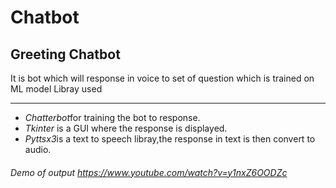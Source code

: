 # Chatbot
## Greeting Chatbot
   It is bot which will response in voice to set of question which is trained on ML model
   Libray used 
   ***
   * *Chatterbot*for training the bot to response.
   * *Tkinter* is a GUI where the response is displayed.
   * *Pyttsx3*is a text to speech libray,the response in text is then convert to audio.

###### Demo of output  https://www.youtube.com/watch?v=y1nxZ6OODZc















